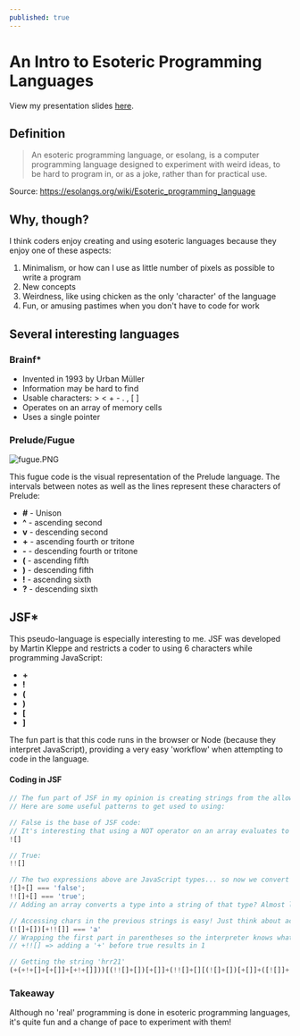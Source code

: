```yaml
---
published: true
---
```

# An Intro to Esoteric Programming Languages

View my presentation slides [here](https://docs.google.com/presentation/d/1eAWIpAgcbfi_n0FTOKv_frM1TaZIkxE8Nv4UETx8B1g/edit?usp=sharing).

## Definition

> An esoteric programming language, or esolang, is a computer programming language designed to experiment with weird ideas, to be hard to program in, or as a joke, rather than for practical use.

Source: <https://esolangs.org/wiki/Esoteric_programming_language>

## Why, though?

I think coders enjoy creating and using esoteric languages because they enjoy one of these aspects:

1. Minimalism, or how can I use as little number of pixels as possible to write a program
2. New concepts
3. Weirdness, like using chicken as the only 'character' of the language
4. Fun, or amusing pastimes when you don't have to code for work

## Several interesting languages

### Brainf*
- Invented in 1993 by Urban Müller
- Information may be hard to find
- Usable characters: > < + - . , [ ]
- Operates on an array of memory cells
- Uses a single pointer

### Prelude/Fugue

![fugue.PNG]({{site.baseurl}}/images/fugue.PNG)

This fugue code is the visual representation of the Prelude language. The intervals between notes as well as the lines represent these characters of Prelude: 

- **#** - Unison
- **^** - ascending second
- **v** - descending second
- **+** - ascending fourth or tritone
- **-** - descending fourth or tritone
- **(** - ascending fifth
- **)** - descending fifth
- **!** - ascending sixth
- **?** - descending sixth

## JSF*

This pseudo-language is especially interesting to me. JSF was developed by Martin Kleppe and restricts a coder to using 6 characters while programming JavaScript:
- **+**
- **!**
- **(**
- **)**
- **[**
- **]**

The fun part is that this code runs in the browser or Node (because they interpret JavaScript), providing a very easy 'workflow' when attempting to code in the language.

#### Coding in JSF

```javascript
// The fun part of JSF in my opinion is creating strings from the allowed characters
// Here are some useful patterns to get used to using:

// False is the base of JSF code:
// It's interesting that using a NOT operator on an array evaluates to false...
![]

// True:
!![]

// The two expressions above are JavaScript types... so now we convert them to strings
![]+[] === 'false';
!![]+[] === 'true';
// Adding an array converts a type into a string of that type? Almost like the toString() method...

// Accessing chars in the previous strings is easy! Just think about accessing indexes in strings...
(![]+[])[+!![]] === 'a'
// Wrapping the first part in parentheses so the interpreter knows what to handle first
// +!![] => adding a '+' before true results in 1

// Getting the string 'hrr21'
(+(+!+[]+[+[]]+[+!+[]]))[(!![]+[])[+[]]+(!![]+[][(![]+[])[+[]]+([![]]+[][[]])[+!+[]+[+[]]]+(![]+[])[!+[]+!+[]]+(!![]+[])[+[]]+(!![]+[])[!+[]+!+[]+!+[]]+(!![]+[])[+!+[]]])[+!+[]+[+[]]]+(+![]+([]+[])[([][(![]+[])[+[]]+([![]]+[][[]])[+!+[]+[+[]]]+(![]+[])[!+[]+!+[]]+(!![]+[])[+[]]+(!![]+[])[!+[]+!+[]+!+[]]+(!![]+[])[+!+[]]]+[])[!+[]+!+[]+!+[]]+(!![]+[][(![]+[])[+[]]+([![]]+[][[]])[+!+[]+[+[]]]+(![]+[])[!+[]+!+[]]+(!![]+[])[+[]]+(!![]+[])[!+[]+!+[]+!+[]]+(!![]+[])[+!+[]]])[+!+[]+[+[]]]+([][[]]+[])[+!+[]]+(![]+[])[!+[]+!+[]+!+[]]+(!![]+[])[+[]]+(!![]+[])[+!+[]]+([][[]]+[])[+[]]+([][(![]+[])[+[]]+([![]]+[][[]])[+!+[]+[+[]]]+(![]+[])[!+[]+!+[]]+(!![]+[])[+[]]+(!![]+[])[!+[]+!+[]+!+[]]+(!![]+[])[+!+[]]]+[])[!+[]+!+[]+!+[]]+(!![]+[])[+[]]+(!![]+[][(![]+[])[+[]]+([![]]+[][[]])[+!+[]+[+[]]]+(![]+[])[!+[]+!+[]]+(!![]+[])[+[]]+(!![]+[])[!+[]+!+[]+!+[]]+(!![]+[])[+!+[]]])[+!+[]+[+[]]]+(!![]+[])[+!+[]]])[+!+[]+[+[]]]+(!![]+[])[+[]]+(!![]+[])[+!+[]]+([![]]+[][[]])[+!+[]+[+[]]]+([][[]]+[])[+!+[]]+(+![]+[![]]+([]+[])[([][(![]+[])[+[]]+([![]]+[][[]])[+!+[]+[+[]]]+(![]+[])[!+[]+!+[]]+(!![]+[])[+[]]+(!![]+[])[!+[]+!+[]+!+[]]+(!![]+[])[+!+[]]]+[])[!+[]+!+[]+!+[]]+(!![]+[][(![]+[])[+[]]+([![]]+[][[]])[+!+[]+[+[]]]+(![]+[])[!+[]+!+[]]+(!![]+[])[+[]]+(!![]+[])[!+[]+!+[]+!+[]]+(!![]+[])[+!+[]]])[+!+[]+[+[]]]+([][[]]+[])[+!+[]]+(![]+[])[!+[]+!+[]+!+[]]+(!![]+[])[+[]]+(!![]+[])[+!+[]]+([][[]]+[])[+[]]+([][(![]+[])[+[]]+([![]]+[][[]])[+!+[]+[+[]]]+(![]+[])[!+[]+!+[]]+(!![]+[])[+[]]+(!![]+[])[!+[]+!+[]+!+[]]+(!![]+[])[+!+[]]]+[])[!+[]+!+[]+!+[]]+(!![]+[])[+[]]+(!![]+[][(![]+[])[+[]]+([![]]+[][[]])[+!+[]+[+[]]]+(![]+[])[!+[]+!+[]]+(!![]+[])[+[]]+(!![]+[])[!+[]+!+[]+!+[]]+(!![]+[])[+!+[]]])[+!+[]+[+[]]]+(!![]+[])[+!+[]]])[!+[]+!+[]+[+[]]]](!+[]+!+[]+[+!+[]])[+!+[]]+(!![]+[])[+!![]]+(!![]+[])[+!![]]+(+!![]+!![])+(+!![]) === 'hrr21';
```

### Takeaway

Although no 'real' programming is done in esoteric programming languages, it's quite fun and a change of pace to experiment with them!
